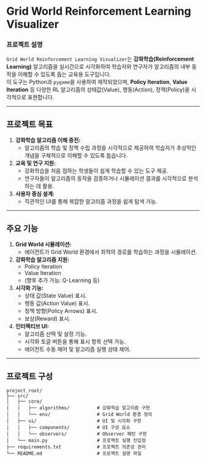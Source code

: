 # **Grid World Reinforcement Learning Visualizer**

### **프로젝트 설명**
`Grid World Reinforcement Learning Visualizer`는 **강화학습(Reinforcement Learning)** 알고리즘을 실시간으로 시각화하여 학습자와 연구자가 알고리즘의 내부 동작을 이해할 수 있도록 돕는 교육용 도구입니다.  
이 도구는 Python과 `pygame`을 사용하여 제작되었으며, **Policy Iteration**, **Value Iteration** 등 다양한 RL 알고리즘의 상태값(Value), 행동(Action), 정책(Policy)을 시각적으로 표현합니다.

---

## **프로젝트 목표**
1. **강화학습 알고리즘 이해 증진:**
   - 알고리즘의 학습 및 정책 수립 과정을 시각적으로 제공하여 학습자가 추상적인 개념을 구체적으로 이해할 수 있도록 돕습니다.
2. **교육 및 연구 지원:**
   - 강화학습을 처음 접하는 학생들이 쉽게 학습할 수 있는 도구 제공.
   - 연구자들이 알고리즘의 동작을 검증하거나 시뮬레이션 결과를 시각적으로 분석하는 데 활용.
3. **사용자 중심 설계:**
   - 직관적인 UI를 통해 복잡한 알고리즘 과정을 쉽게 탐색 가능.

---

## **주요 기능**
1. **Grid World 시뮬레이션:**
   - 에이전트가 Grid World 환경에서 최적의 경로를 학습하는 과정을 시뮬레이션.
2. **강화학습 알고리즘 지원:**
   - Policy Iteration
   - Value Iteration
   - (향후 추가 가능: Q-Learning 등)
3. **시각화 기능:**
   - 상태 값(State Value) 표시.
   - 행동 값(Action Value) 표시.
   - 정책 방향(Policy Arrows) 표시.
   - 보상(Reward) 표시.
4. **인터렉티브 UI:**
   - 알고리즘 선택 및 설정 기능.
   - 시각화 토글 버튼을 통해 표시 항목 선택 가능.
   - 에이전트 수동 제어 및 알고리즘 실행 상태 제어.

---

## **프로젝트 구성**

```plaintext
project_root/
├── src/
│   ├── core/
│   │   ├── algorithms/          # 강화학습 알고리즘 구현
│   │   └── env/                 # Grid World 환경 정의
│   ├── ui/                      # UI 및 시각화 구현
│   │   ├── components/          # UI 구성 요소
│   │   └── observers/           # Observer 패턴 구현
│   └── main.py                  # 프로젝트 실행 진입점
├── requirements.txt             # 프로젝트 의존성 관리
└── README.md                    # 프로젝트 설명 파일
